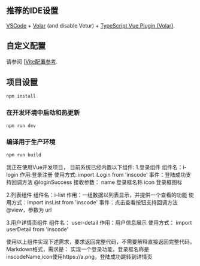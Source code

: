 ## 推荐的IDE设置

[VSCode](https://code.visualstudio.com/) + [Volar](https://marketplace.visualstudio.com/items?itemName=Vue.volar) (and disable Vetur) + [TypeScript Vue Plugin (Volar)](https://marketplace.visualstudio.com/items?itemName=Vue.vscode-typescript-vue-plugin).

## 自定义配置

请参阅 [[Vite配置参考](https://vitejs.dev/config/).

## 项目设置

```sh
npm install
```

### 在开发环境中启动和热更新

```sh
npm run dev
```

### 编译用于生产环境

```sh
npm run build
```

我正在使用Vue开发项目，
目前系统已经内置以下组件:
1.登录组件
组件名：i-login
作用:登录注册
使用方式: import iLogin from 'inscode'
事件：登陆成功支持回调方法 @loginSuccess
接收参数： 
name 登录框名称
icon 登录框图标

2.列表组件
组件名：i-list
作用：一组数据以列表显示，并提供一个查看的功能
使用方式：import insList from 'inscode'
事件：点击查看按钮支持回调方法 @view，参数为 url

3.用户详情页组件
组件名： user-detail
作用：用户信息展示
使用方式： import userDetail from 'inscode'

使用以上组件实现下述需求，要求返回完整代码，不需要解释直接返回完整代码，Markdown格式，需求是：
实现一个登录功能，登录框名称是inscodeName,icon使用https://a.png，登陆成功跳转到详情页
